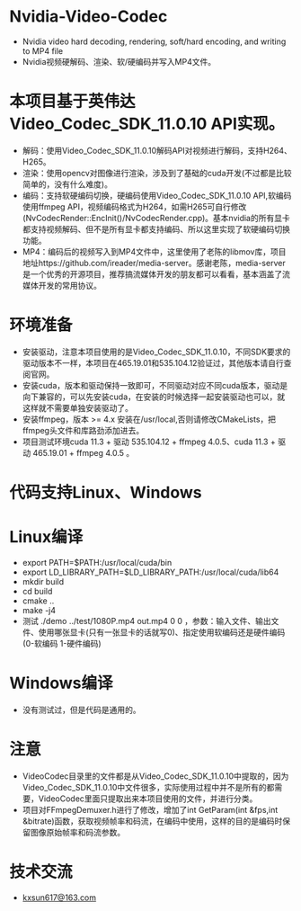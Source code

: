 # Nvidia-Video-Codec
* Nvidia video hard decoding, rendering, soft/hard encoding, and writing to MP4 file
* Nvidia视频硬解码、渲染、软/硬编码并写入MP4文件。


# 本项目基于英伟达 Video_Codec_SDK_11.0.10 API实现。
* 解码：使用Video_Codec_SDK_11.0.10解码API对视频进行解码，支持H264、H265。
* 渲染：使用opencv对图像进行渲染，涉及到了基础的cuda开发(不过都是比较简单的，没有什么难度)。
* 编码：支持软硬编码切换，硬编码使用Video_Codec_SDK_11.0.10 API,软编码使用ffmpeg API，视频编码格式为H264，如需H265可自行修改(NvCodecRender::EncInit()/NvCodecRender.cpp)。基本nvidia的所有显卡都支持视频解码、但不是所有显卡都支持编码、所以这里实现了软硬编码切换功能。
* MP4：编码后的视频写入到MP4文件中，这里使用了老陈的libmov库，项目地址https://github.com/ireader/media-server。感谢老陈，media-server是一个优秀的开源项目，推荐搞流媒体开发的朋友都可以看看，基本涵盖了流媒体开发的常用协议。


# 环境准备
* 安装驱动，注意本项目使用的是Video_Codec_SDK_11.0.10，不同SDK要求的驱动版本不一样，本项目在465.19.01和535.104.12验证过，其他版本请自行查阅官网。
* 安装cuda，版本和驱动保持一致即可，不同驱动对应不同cuda版本，驱动是向下兼容的，可以先安装cuda，在安装的时候选择一起安装驱动也可以，就这样就不需要单独安装驱动了。
* 安装ffmpeg，版本 >= 4.x 安装在/usr/local,否则请修改CMakeLists，把ffmpeg头文件和库路劲添加进去。
* 项目测试环境cuda 11.3 + 驱动 535.104.12 + ffmpeg 4.0.5、cuda 11.3 + 驱动 465.19.01 + ffmpeg 4.0.5 。


# 代码支持Linux、Windows
# Linux编译
* export PATH=$PATH:/usr/local/cuda/bin
* export LD_LIBRARY_PATH=$LD_LIBRARY_PATH:/usr/local/cuda/lib64
* mkdir build
* cd build
* cmake ..
* make -j4
* 测试 ./demo ../test/1080P.mp4 out.mp4 0 0 ，参数：输入文件、输出文件、使用哪张显卡(只有一张显卡的话就写0)、指定使用软编码还是硬件编码(0-软编码 1-硬件编码)
# Windows编译
* 没有测试过，但是代码是通用的。

# 注意
* VideoCodec目录里的文件都是从Video_Codec_SDK_11.0.10中提取的，因为Video_Codec_SDK_11.0.10中文件很多，实际使用过程中并不是所有的都需要，VideoCodec里面只提取出来本项目使用的文件，并进行分类。
* 项目对FFmpegDemuxer.h进行了修改，增加了int GetParam(int &fps,int &bitrate)函数，获取视频帧率和码流，在编码中使用，这样的目的是编码时保留图像原始帧率和码流参数。


# 技术交流
* kxsun617@163.com

